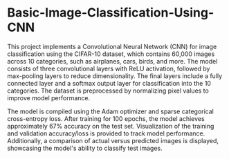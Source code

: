 # Basic-Image-Classification-Using-CNN

This project implements a Convolutional Neural Network (CNN) for image classification using the CIFAR-10 dataset, which contains 60,000 images across 10 categories, such as airplanes, cars, birds, and more. The model consists of three convolutional layers with ReLU activation, followed by max-pooling layers to reduce dimensionality. The final layers include a fully connected layer and a softmax output layer for classification into the 10 categories. The dataset is preprocessed by normalizing pixel values to improve model performance.

The model is compiled using the Adam optimizer and sparse categorical cross-entropy loss. After training for 100 epochs, the model achieves approximately 67% accuracy on the test set. Visualization of the training and validation accuracy/loss is provided to track model performance. Additionally, a comparison of actual versus predicted images is displayed, showcasing the model's ability to classify test images.
